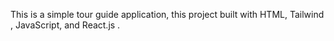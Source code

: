 This is a simple tour guide application, this project built with HTML, Tailwind , JavaScript, and React.js .

